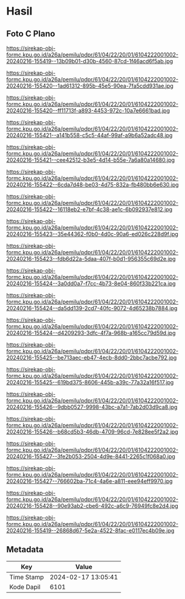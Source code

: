 # Hasil

## Foto C Plano

https://sirekap-obj-formc.kpu.go.id/a26a/pemilu/pdpr/61/04/22/20/01/6104222001002-20240216-155419--13b09b01-d30b-4560-87cd-1f46acd6f5ab.jpg

https://sirekap-obj-formc.kpu.go.id/a26a/pemilu/pdpr/61/04/22/20/01/6104222001002-20240216-155420--1ad61312-895b-45e5-90ea-7fa5cdd931ae.jpg

https://sirekap-obj-formc.kpu.go.id/a26a/pemilu/pdpr/61/04/22/20/01/6104222001002-20240216-155420--ff11713f-a893-4453-972c-10a7e6661bad.jpg

https://sirekap-obj-formc.kpu.go.id/a26a/pemilu/pdpr/61/04/22/20/01/6104222001002-20240216-155421--a141b558-c5c5-44af-99af-a9b6a52adc48.jpg

https://sirekap-obj-formc.kpu.go.id/a26a/pemilu/pdpr/61/04/22/20/01/6104222001002-20240216-155421--cee42512-b3e5-4d14-b55e-7a6a80a14680.jpg

https://sirekap-obj-formc.kpu.go.id/a26a/pemilu/pdpr/61/04/22/20/01/6104222001002-20240216-155422--6cda7d48-be03-4d75-832a-fb480bb6e630.jpg

https://sirekap-obj-formc.kpu.go.id/a26a/pemilu/pdpr/61/04/22/20/01/6104222001002-20240216-155422--16118eb2-e7bf-4c38-ae1c-6b092937e812.jpg

https://sirekap-obj-formc.kpu.go.id/a26a/pemilu/pdpr/61/04/22/20/01/6104222001002-20240216-155423--35e44362-f0b0-4d0c-90a6-ed026c228d9f.jpg

https://sirekap-obj-formc.kpu.go.id/a26a/pemilu/pdpr/61/04/22/20/01/6104222001002-20240216-155423--fdb6d22a-5daa-407f-b0d1-956355c69d2e.jpg

https://sirekap-obj-formc.kpu.go.id/a26a/pemilu/pdpr/61/04/22/20/01/6104222001002-20240216-155424--3a0dd0a7-f7cc-4b73-8e04-860f33b221ca.jpg

https://sirekap-obj-formc.kpu.go.id/a26a/pemilu/pdpr/61/04/22/20/01/6104222001002-20240216-155424--da5dd139-2cd7-40fc-9072-4d65238b7884.jpg

https://sirekap-obj-formc.kpu.go.id/a26a/pemilu/pdpr/61/04/22/20/01/6104222001002-20240216-155424--d4209293-3dfc-4f7a-968b-a165cc79d59d.jpg

https://sirekap-obj-formc.kpu.go.id/a26a/pemilu/pdpr/61/04/22/20/01/6104222001002-20240216-155425--be713aec-eb47-4ecb-8dd0-2bbc7acbe792.jpg

https://sirekap-obj-formc.kpu.go.id/a26a/pemilu/pdpr/61/04/22/20/01/6104222001002-20240216-155425--619bd375-8606-445b-a39c-77a32a16f517.jpg

https://sirekap-obj-formc.kpu.go.id/a26a/pemilu/pdpr/61/04/22/20/01/6104222001002-20240216-155426--9dbb0527-9998-43bc-a7a1-7ab2d03d9ca8.jpg

https://sirekap-obj-formc.kpu.go.id/a26a/pemilu/pdpr/61/04/22/20/01/6104222001002-20240216-155426--b68cd5b3-46db-4709-96cd-7e828ee5f2a2.jpg

https://sirekap-obj-formc.kpu.go.id/a26a/pemilu/pdpr/61/04/22/20/01/6104222001002-20240216-155427--3fe2b053-2504-4d9e-8441-2265c1f068a0.jpg

https://sirekap-obj-formc.kpu.go.id/a26a/pemilu/pdpr/61/04/22/20/01/6104222001002-20240216-155427--766602ba-71c4-4a6e-a811-eee94eff9970.jpg

https://sirekap-obj-formc.kpu.go.id/a26a/pemilu/pdpr/61/04/22/20/01/6104222001002-20240216-155428--90e93ab2-cbe6-492c-a6c9-76949fc8e2d4.jpg

https://sirekap-obj-formc.kpu.go.id/a26a/pemilu/pdpr/61/04/22/20/01/6104222001002-20240216-155419--26868d67-5e2a-4522-8fac-e0117ec4b09e.jpg


## Metadata

| Key        | Value               |
| ---------- | ------------------- |
| Time Stamp | 2024-02-17 13:05:41 |
| Kode Dapil | 6101                |




